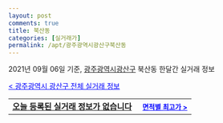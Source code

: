 ```yaml
---
layout: post
comments: true
title: 북산동
categories: [실거래가]
permalink: /apt/광주광역시광산구북산동
---
```


2021년 09월 06일 기준, <a href="/apt/광주광역시광산구">광주광역시광산구</a> 북산동 한달간 실거래 정보

<a style="color: blue;" href="/apt/광주광역시광산구">< 광주광역시 광산구 전체 실거래 정보</a>
<!---- start ---->
<table>
  <tr>
    <td colspan="4" style="font-weight: bold;"><a href="/apt/광주광역시광산구북산동{name_without_space}">오늘 등록된 실거래 정보가 없습니다</a> &nbsp;&nbsp;&nbsp; <a style="color: blue; font-size: smaller;" href="/apt/광주광역시광산구북산동{name_without_space}">면적별 최고가 ></a></td>
  </tr>
    
</table>
<!---- end ---->
    